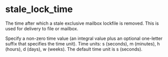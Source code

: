 # stale_lock_time 


The time after which a stale exclusive mailbox lockfile is removed.
This is used for delivery to file or mailbox.


 Specify a non-zero time value (an integral value plus an optional
one-letter suffix that specifies the time unit).  Time units: s
(seconds), m (minutes), h (hours), d (days), w (weeks).
The default time unit is s (seconds).  


